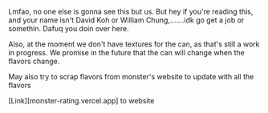 Lmfao, no one else is gonna see this but us. But hey if you're reading this, and your name isn't David Koh or William Chung,.......idk go get a job or somethin. Dafuq you doin over here. 

Also, at the moment we don't have textures for the can, as that's still a work in progress. We promise in the future that the can will change when the flavors change.

May also try to scrap flavors from monster's website to update with all the flavors 


[Link][monster-rating.vercel.app] to website
